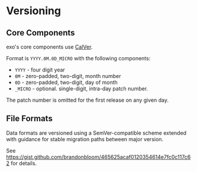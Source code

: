 # Versioning

## Core Components

exo's core components use [CalVer](https://calver.org/).

Format is `YYYY.0M.0D_MICRO` with the following components:

- `YYYY` - four digit year
- `0M` - zero-padded, two-digit, month number
- `0D` - zero-padded, two-digit, day of month
- `_MICRO` - optional. single-digit, intra-day patch number.

The patch number is omitted for the first release on any given day.

## File Formats

Data formats are versioned using a SemVer-compatible scheme extended with
guidance for stable migration paths between major version.

See https://gist.github.com/brandonbloom/465625acaf0120354614e7fc0c117c62 for
details.

